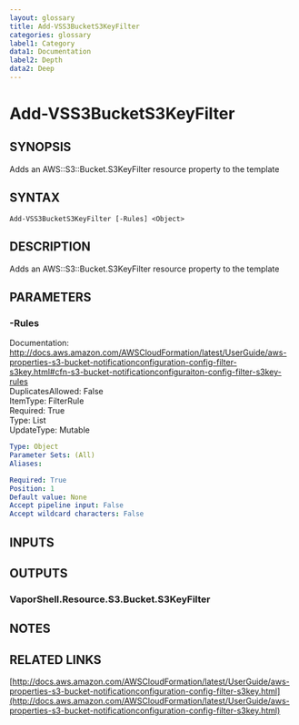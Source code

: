 ```yaml
---
layout: glossary
title: Add-VSS3BucketS3KeyFilter
categories: glossary
label1: Category
data1: Documentation
label2: Depth
data2: Deep
---
```


# Add-VSS3BucketS3KeyFilter

## SYNOPSIS
Adds an AWS::S3::Bucket.S3KeyFilter resource property to the template

## SYNTAX

```
Add-VSS3BucketS3KeyFilter [-Rules] <Object>
```

## DESCRIPTION
Adds an AWS::S3::Bucket.S3KeyFilter resource property to the template

## PARAMETERS

### -Rules
Documentation: http://docs.aws.amazon.com/AWSCloudFormation/latest/UserGuide/aws-properties-s3-bucket-notificationconfiguration-config-filter-s3key.html#cfn-s3-bucket-notificationconfiguraiton-config-filter-s3key-rules    
DuplicatesAllowed: False    
ItemType: FilterRule    
Required: True    
Type: List    
UpdateType: Mutable

```yaml
Type: Object
Parameter Sets: (All)
Aliases: 

Required: True
Position: 1
Default value: None
Accept pipeline input: False
Accept wildcard characters: False
```

## INPUTS

## OUTPUTS

### VaporShell.Resource.S3.Bucket.S3KeyFilter

## NOTES

## RELATED LINKS

[http://docs.aws.amazon.com/AWSCloudFormation/latest/UserGuide/aws-properties-s3-bucket-notificationconfiguration-config-filter-s3key.html](http://docs.aws.amazon.com/AWSCloudFormation/latest/UserGuide/aws-properties-s3-bucket-notificationconfiguration-config-filter-s3key.html)

